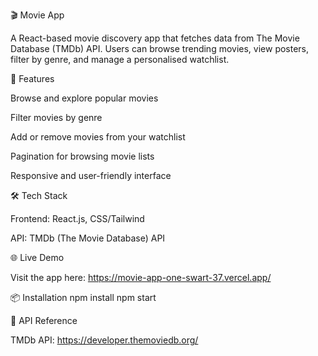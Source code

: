 🎬 Movie App

A React-based movie discovery app that fetches data from The Movie Database (TMDb) API. Users can browse trending movies, view posters, filter by genre, and manage a personalised watchlist.

🚀 Features

Browse and explore popular movies

Filter movies by genre

Add or remove movies from your watchlist

Pagination for browsing movie lists

Responsive and user-friendly interface

🛠️ Tech Stack

Frontend: React.js, CSS/Tailwind

API: TMDb (The Movie Database) API

🌐 Live Demo

Visit the app here: https://movie-app-one-swart-37.vercel.app/

📦 Installation
npm install
npm start

🔗 API Reference

TMDb API: https://developer.themoviedb.org/
